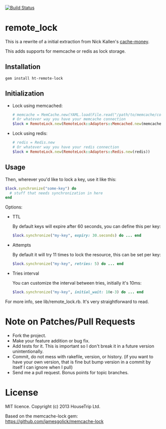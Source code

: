[![Build Status](https://travis-ci.org/HouseTrip/memcache-lock.png?branch=hacky-redis-support)](https://travis-ci.org/HouseTrip/memcache-lock)

remote_lock
===========

This is a rewrite of a initial extraction from Nick Kallen's [cache-money](http://github.com/nkallen/cache-money).

This adds supports for memcache or redis as lock storage.

Installation
------------

```shell
gem install ht-remote-lock
```

Initialization
-------------

* Lock using memcached:

  ```ruby
  # memcache = MemCache.new(YAML.load(File.read("/path/to/memcache/config")))
  # Or whatever way you have your memcache connection
  $lock = RemoteLock.new(RemoteLock::Adapters::Memcached.new(memcache))
  ```

* Lock using redis:

  ```ruby
  # redis = Redis.new
  # Or whatever way you have your redis connection
  $lock = RemoteLock.new(RemoteLock::Adapters::Redis.new(redis))
  ```

Usage
-----

Then, wherever you'd like to lock a key, use it like this:

```ruby
$lock.synchronize("some-key") do
  # stuff that needs synchronization in here
end
```

Options:

* TTL

  By default keys will expire after 60 seconds, you can define this per key:

  ```ruby
  $lock.synchronize("my-key", expiry: 30.seconds) do ... end
  ```

* Attempts

  By default it will try 11 times to lock the resource, this can be set per key:

  ```ruby
  $lock.synchronize("my-key", retries: 5) do ... end
  ```

* Tries interval

  You can customize the interval between tries, initially it's 10ms:

  ```ruby
  $lock.synchronize("my-key", initial_wait: 10e-3) do ... end
  ```

For more info, see lib/remote_lock.rb. It's very straightforward to read.

Note on Patches/Pull Requests
=============================

* Fork the project.
* Make your feature addition or bug fix.
* Add tests for it. This is important so I don't break it in a
  future version unintentionally.
* Commit, do not mess with rakefile, version, or history.
  (if you want to have your own version, that is fine but
   bump version in a commit by itself I can ignore when I pull)
* Send me a pull request. Bonus points for topic branches.

License
============
MIT licence. Copyright (c) 2013 HouseTrip Ltd.



Based on the memcache-lock gem: https://github.com/jamesgolick/memcache-lock
